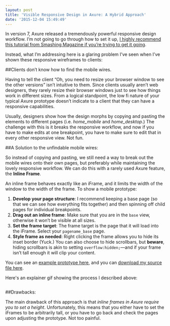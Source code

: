 ```yaml
---
layout: post
title: 'Visible Responsive Design in Axure: A Hybrid Approach'
date: '2015-12-04 15:49:49'
---
```


In version 7, Axure released a tremendously powerful responsive design workflow. I&rsquo;m not going to go through how to set it up, [I highly recommend this tutorial from Smashing Magazine if you&rsquo;re trying to get it going](http://www.smashingmagazine.com/2014/02/creating-responsive-prototypes-with-adaptive-views-in-axure-rp-7/).

Instead, what I&rsquo;m addressing here is a glaring problem I&rsquo;ve seen when I&rsquo;ve shown these responsive wireframes to clients:

##Clients don&rsquo;t know how to find the mobile wires.

Having to tell the client &ldquo;Oh, you need to resize your browser window to see the other versions&rdquo; isn&rsquo;t intuitive to them. Since clients usually aren&rsquo;t web designers, they rarely resize their browser windows just to see how things work in different sizes. From a logical standpoint, the low fi nature of your typical Axure prototype doesn&rsquo;t indicate to a client that they can have a responsive capabilities.

Usually, designers show how the design morphs by copying and pasting the elements to different pages (i.e. *home_mobile* and *home_desktop*.) The challenge with this is it breaks the responsive workflow, and now if you have to make edits at one breakpoint, you have to make sure to edit that in every other responsive view. Not fun.

##A Solution to the unfindable mobile wires:

So instead of copying and pasting, we still need a way to break out the mobile wires onto their own pages, but preferably while maintaining the lovely responsive workflow. We can do this with a rarely used Axure feature, the **Inline Frame**.

An inline frame behaves exactly like an iFrame, and it limits the width of the window to the width of the frame. To show a mobile prototype:

1. **Develop your page structure**: I recommend keeping a base page (so that we can see how everything fits together) and then spinning off child pages for individual breakpoints.
2. **Drag out an inline frame**: Make sure that you are in the `base` view, otherwise it won&rsquo;t be visible at all sizes.
3. **Set the frame target**: The frame target is the page that it will load into the iFrame. Select your `pagename_base` page.
4. **Style frame as needed**: Right clicking the frame allows you to hide its inset border (Yuck.) You can also choose to hide scrollbars, but **beware**, hiding scrollbars is akin to setting <code class="language-css">overflow:hidden;</code>&mdash;and if your frame isn&rsquo;t tall enough it will clip your content.

You can see an [example prototype here](http://wires.glucasroe.com/1JTAR3/#c=2), and you can [download my source file here](http://glucasroe.com/files/rp-files/responsive-wireframes-hybrid-approach.rp).

Here's an explainer gif showing the process I described above:

<img class="gfyitem" data-id="EdibleFlakyBaldeagle" />


##Drawbacks:

The main drawback of this approach is that *inline frames in Axure require you to set a height*. Unfortunately, this means that you either have to set the iFrames to be arbitrarily tall, or you have to go back and check the pages upon adjusting the prototype. Not too painful.